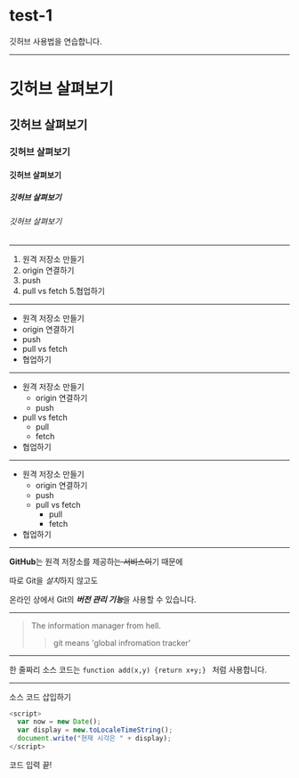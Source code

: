 # test-1
깃허브 사용법을 연습합니다.

***
# 깃허브 살펴보기
## 깃허브 살펴보기
### 깃허브 살펴보기
#### 깃허브 살펴보기
##### 깃허브 살펴보기
###### 깃허브 살펴보기

---
1. 원격 저장소 만들기
2. origin 연결하기
3. push
4. pull vs fetch
5.협업하기
- - -
- 원격 저장소 만들기
- origin 연결하기
- push
- pull vs fetch
- 협업하기
* * *
- 원격 저장소 만들기
  - origin 연결하기
  - push
- pull vs fetch
  - pull
  - fetch
- 협업하기
***
+ 원격 저장소 만들기
  - origin 연결하기
  - push
  + pull vs fetch
    * pull
    * fetch
+ 협업하기
***
**GitHub**는 원격 저장소를 제공하~~는 서비스이~~기 때문에

따로 Git을 *설치*하지 않고도

온라인 상에서 Git의 ***버전 관리 기능***을 사용할 수 있습니다.

***
>The information manager from hell.
>> git means 'global infromation tracker'

***
한 줄짜리 소스 코드는 `function add(x,y) {return x+y;} ` 처럼 사용합니다.
***
소스 코드 삽입하기

```javascript
<script>
  var now = new Date();
  var display = new.toLocaleTimeString();
  document.write("현재 시각은 " + display);
</script>
```

코드 입력 끝!
